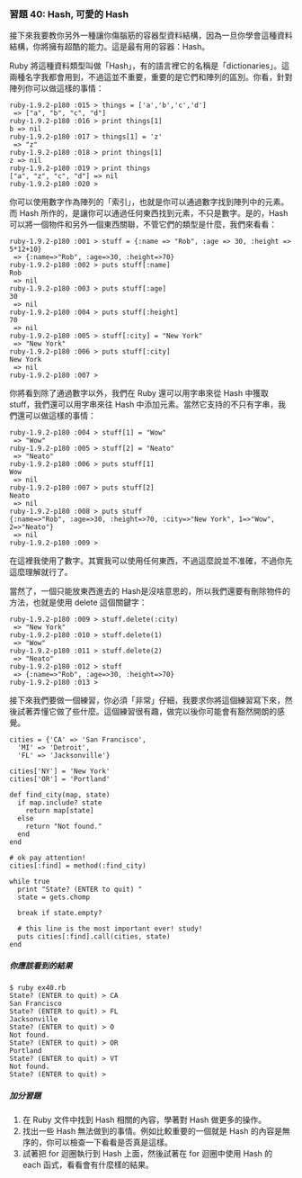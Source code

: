 ### 習題 40: Hash, 可愛的 Hash

接下來我要教你另外一種讓你傷腦筋的容器型資料結構，因為一旦你學會這種資料結構，你將擁有超酷的能力。這是最有用的容器：Hash。

Ruby 將這種資料類型叫做「Hash」，有的語言裡它的名稱是「dictionaries」。這兩種名字我都會用到，不過這並不重要，重要的是它們和陣列的區別。你看，針對陣列你可以做這樣的事情：

    ruby-1.9.2-p180 :015 > things = ['a','b','c','d']
     => ["a", "b", "c", "d"]
    ruby-1.9.2-p180 :016 > print things[1]
    b => nil
    ruby-1.9.2-p180 :017 > things[1] = 'z'
     => "z"
    ruby-1.9.2-p180 :018 > print things[1]
    z => nil
    ruby-1.9.2-p180 :019 > print things
    ["a", "z", "c", "d"] => nil
    ruby-1.9.2-p180 :020 >

你可以使用數字作為陣列的「索引」，也就是你可以通過數字找到陣列中的元素。而 Hash 所作的，是讓你可以通過任何東西找到元素，不只是數字。是的，Hash 可以將一個物件和另外一個東西關聯，不管它們的類型是什麼，我們來看看：

    ruby-1.9.2-p180 :001 > stuff = {:name => "Rob", :age => 30, :height => 5*12+10}
     => {:name=>"Rob", :age=>30, :height=>70}
    ruby-1.9.2-p180 :002 > puts stuff[:name]
    Rob
     => nil
    ruby-1.9.2-p180 :003 > puts stuff[:age]
    30
     => nil
    ruby-1.9.2-p180 :004 > puts stuff[:height]
    70
     => nil
    ruby-1.9.2-p180 :005 > stuff[:city] = "New York"
     => "New York"
    ruby-1.9.2-p180 :006 > puts stuff[:city]
    New York
     => nil
    ruby-1.9.2-p180 :007 >

你將看到除了通過數字以外，我們在 Ruby 還可以用字串來從 Hash 中獲取 stuff，我們還可以用字串來往 Hash 中添加元素。當然它支持的不只有字串，我們還可以做這樣的事情：

    ruby-1.9.2-p180 :004 > stuff[1] = "Wow"
     => "Wow"
    ruby-1.9.2-p180 :005 > stuff[2] = "Neato"
     => "Neato"
    ruby-1.9.2-p180 :006 > puts stuff[1]
    Wow
     => nil
    ruby-1.9.2-p180 :007 > puts stuff[2]
    Neato
     => nil
    ruby-1.9.2-p180 :008 > puts stuff
    {:name=>"Rob", :age=>30, :height=>70, :city=>"New York", 1=>"Wow", 2=>"Neato"}
     => nil
    ruby-1.9.2-p180 :009 >

在這裡我使用了數字。其實我可以使用任何東西，不過這麼說並不准確，不過你先這麼理解就行了。

當然了，一個只能放東西進去的 Hash是沒啥意思的，所以我們還要有刪除物件的方法，也就是使用 delete 這個關鍵字：

    ruby-1.9.2-p180 :009 > stuff.delete(:city)
     => "New York"
    ruby-1.9.2-p180 :010 > stuff.delete(1)
     => "Wow"
    ruby-1.9.2-p180 :011 > stuff.delete(2)
     => "Neato"
    ruby-1.9.2-p180 :012 > stuff
     => {:name=>"Rob", :age=>30, :height=>70}
    ruby-1.9.2-p180 :013 >

接下來我們要做一個練習，你必須「非常」仔細，我要求你將這個練習寫下來，然後試著弄懂它做了些什麼。這個練習很有趣，做完以後你可能會有豁然開朗的感覺。

    cities = {'CA' => 'San Francisco',
      'MI' => 'Detroit',
      'FL' => 'Jacksonville'}

    cities['NY'] = 'New York'
    cities['OR'] = 'Portland'

    def find_city(map, state)
      if map.include? state
        return map[state]
      else
        return "Not found."
      end
    end

    # ok pay attention!
    cities[:find] = method(:find_city)

    while true
      print "State? (ENTER to quit) "
      state = gets.chomp

      break if state.empty?

      # this line is the most important ever! study!
      puts cities[:find].call(cities, state)
    end

##### 你應該看到的結果

    $ ruby ex40.rb 
    State? (ENTER to quit) > CA
    San Francisco
    State? (ENTER to quit) > FL
    Jacksonville
    State? (ENTER to quit) > O
    Not found.
    State? (ENTER to quit) > OR
    Portland
    State? (ENTER to quit) > VT
    Not found.
    State? (ENTER to quit) >

##### 加分習題

1. 在 Ruby 文件中找到 Hash 相關的內容，學著對 Hash 做更多的操作。
2. 找出一些 Hash 無法做到的事情。例如比較重要的一個就是 Hash 的內容是無序的，你可以檢查一下看看是否真是這樣。
3. 試著把 for 迴圈執行到 Hash 上面，然後試著在 for 迴圈中使用 Hash 的 each 函式，看看會有什麼樣的結果。